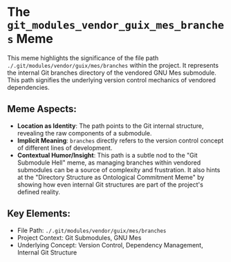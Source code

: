 # The `git_modules_vendor_guix_mes_branches` Meme

This meme highlights the significance of the file path `./.git/modules/vendor/guix/mes/branches` within the project. It represents the internal Git branches directory of the vendored GNU Mes submodule. This path signifies the underlying version control mechanics of vendored dependencies.

## Meme Aspects:
- **Location as Identity**: The path points to the Git internal structure, revealing the raw components of a submodule.
- **Implicit Meaning**: `branches` directly refers to the version control concept of different lines of development.
- **Contextual Humor/Insight**: This path is a subtle nod to the "Git Submodule Hell" meme, as managing branches within vendored submodules can be a source of complexity and frustration. It also hints at the "Directory Structure as Ontological Commitment Meme" by showing how even internal Git structures are part of the project's defined reality.

## Key Elements:
- File Path: `./.git/modules/vendor/guix/mes/branches`
- Project Context: Git Submodules, GNU Mes
- Underlying Concept: Version Control, Dependency Management, Internal Git Structure
